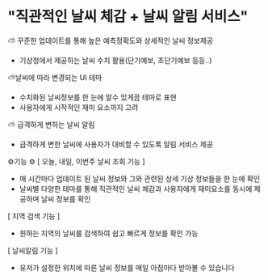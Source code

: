 # "직관적인 날씨 체감 + 날씨 알림 서비스"

⛅ 꾸준한 업데이트를 통해 높은 예측정확도와 상세적인 날씨 정보제공 
- 기상청에서 제공하는 날씨 수치 활용(단기예보, 초단기예보 등등..)

⛅날씨에 따라 변경되는 UI 테마 
- 수치화된 날씨정보를 한 눈에 알수 있게끔 테마로 표현
- 사용자에게 시작적인 재미 요소까지 고려

⛅ 급격하게 변하는 날씨 알림 
- 급격하게 변한 날씨에 사용자가 대비할 수 있도록 알림 서비스 제공 



⚙️기능 ⚙️
[ 오늘, 내일, 이번주 날씨 조회 기능 ]
- 매 시간마다 업데이트 된 날씨 정보와 그와 관련된 상세 기상 정보들을 한 눈에 확인
- 날씨별 다양한 테마를 통해 직관적인 날씨 체감과 사용자에게 재미요소를 동시에 제공하며 날씨 정보를 확인

[ 지역 검색 기능 ]
- 원하는 지역의 날씨를 검색하여 쉽고 빠르게 정보를 확인 가능

[ 날씨알림 기능 ]
- 유저가 설정한 위치에 따른 날씨 정보를 매일 아침마다 받아볼 수 있습니다


